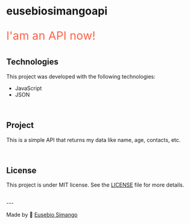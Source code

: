 # eusebiosimangoapi 
 	
 <p id="api">I'am an API now!</p>

# 

## Technologies

This project was developed with the following technologies:
- JavaScript
- JSON


<br>

## Project

This is a simple API that returns my data like name, age, contacts, etc.

<br>

## License

This project is under MIT license. See the [LICENSE](./LICENSE) file for more details.

<br>
---


Made by  :wave: [Eusebio Simango](https://github.com/EusebioSimango/)
<style type="text/css" media="screen">	
	#api {
		color:  tomato;
		font-size: 30px;
	}
</style>
